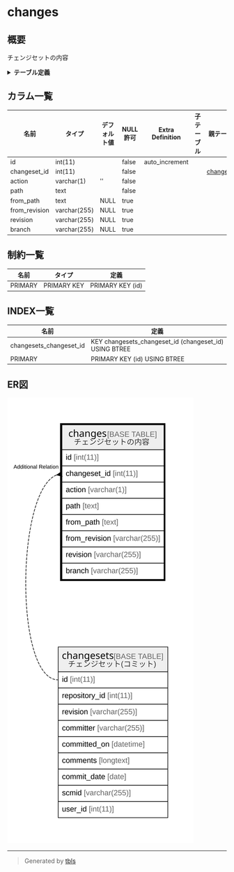 # changes

## 概要

チェンジセットの内容

<details>
<summary><strong>テーブル定義</strong></summary>

```sql
CREATE TABLE `changes` (
  `id` int(11) NOT NULL AUTO_INCREMENT,
  `changeset_id` int(11) NOT NULL,
  `action` varchar(1) NOT NULL DEFAULT '',
  `path` text NOT NULL,
  `from_path` text DEFAULT NULL,
  `from_revision` varchar(255) DEFAULT NULL,
  `revision` varchar(255) DEFAULT NULL,
  `branch` varchar(255) DEFAULT NULL,
  PRIMARY KEY (`id`),
  KEY `changesets_changeset_id` (`changeset_id`)
) ENGINE=InnoDB DEFAULT CHARSET=utf8mb4 COLLATE=utf8mb4_general_ci
```

</details>

## カラム一覧

| 名前            | タイプ          | デフォルト値       | NULL許可   | Extra Definition | 子テーブル      | 親テーブル                       | コメント     |
| ------------- | ------------ | ------------ | -------- | ---------------- | ---------- | --------------------------- | -------- |
| id            | int(11)      |              | false    | auto_increment   |            |                             |          |
| changeset_id  | int(11)      |              | false    |                  |            | [changesets](changesets.md) |          |
| action        | varchar(1)   | ''           | false    |                  |            |                             |          |
| path          | text         |              | false    |                  |            |                             |          |
| from_path     | text         | NULL         | true     |                  |            |                             |          |
| from_revision | varchar(255) | NULL         | true     |                  |            |                             |          |
| revision      | varchar(255) | NULL         | true     |                  |            |                             |          |
| branch        | varchar(255) | NULL         | true     |                  |            |                             |          |

## 制約一覧

| 名前      | タイプ         | 定義               |
| ------- | ----------- | ---------------- |
| PRIMARY | PRIMARY KEY | PRIMARY KEY (id) |

## INDEX一覧

| 名前                      | 定義                                                     |
| ----------------------- | ------------------------------------------------------ |
| changesets_changeset_id | KEY changesets_changeset_id (changeset_id) USING BTREE |
| PRIMARY                 | PRIMARY KEY (id) USING BTREE                           |

## ER図

![er](changes.svg)

---

> Generated by [tbls](https://github.com/k1LoW/tbls)
